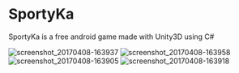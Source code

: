 # SportyKa
SportyKa is a free android game made with Unity3D using C#


![screenshot_20170408-163937](https://cloud.githubusercontent.com/assets/17766221/24840980/2b03c0ee-1d71-11e7-81f1-79e764acff52.png)
![screenshot_20170408-163958](https://cloud.githubusercontent.com/assets/17766221/24840981/2b09a78e-1d71-11e7-905e-efe25b6a2fb4.png)
![screenshot_20170408-163905](https://cloud.githubusercontent.com/assets/17766221/24840982/2b10c5f0-1d71-11e7-86c6-3ecd766f7326.png)
![screenshot_20170408-163918](https://cloud.githubusercontent.com/assets/17766221/24840983/2b16b8de-1d71-11e7-9c6d-f2053a22d540.png)
